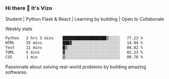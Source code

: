 ### Hi there 👋 It's Vizo

Student | Python Flask & React | Learning by building | Open to Collaborate

Weekly stats
<!--START_SECTION:waka-->

```txt
Python   3 hrs 3 mins    ███████████████████▒░░░░░   77.23 %
HTML     35 mins         ███▓░░░░░░░░░░░░░░░░░░░░░   14.94 %
Text     11 mins         █▒░░░░░░░░░░░░░░░░░░░░░░░   04.82 %
TOML     5 mins          ▓░░░░░░░░░░░░░░░░░░░░░░░░   02.23 %
CSS      1 min           ▒░░░░░░░░░░░░░░░░░░░░░░░░   00.78 %
```

<!--END_SECTION:waka-->


Passionate about solving real-world problems by building amazing softwares.
